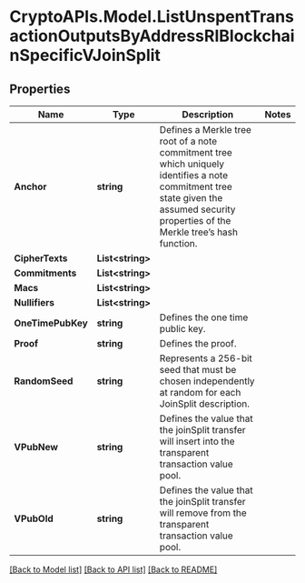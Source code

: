 # CryptoAPIs.Model.ListUnspentTransactionOutputsByAddressRIBlockchainSpecificVJoinSplit

## Properties

Name | Type | Description | Notes
------------ | ------------- | ------------- | -------------
**Anchor** | **string** | Defines a Merkle tree root of a note commitment tree which uniquely identifies a note commitment tree state given the assumed security properties of the Merkle tree’s hash function. | 
**CipherTexts** | **List&lt;string&gt;** |  | 
**Commitments** | **List&lt;string&gt;** |  | 
**Macs** | **List&lt;string&gt;** |  | 
**Nullifiers** | **List&lt;string&gt;** |  | 
**OneTimePubKey** | **string** | Defines the one time public key. | 
**Proof** | **string** | Defines the proof. | 
**RandomSeed** | **string** | Represents a 256-bit seed that must be chosen independently at random for each JoinSplit description. | 
**VPubNew** | **string** | Defines the value that the joinSplit transfer will insert into the transparent transaction value pool. | 
**VPubOld** | **string** | Defines the value that the joinSplit transfer will remove from the transparent transaction value pool. | 

[[Back to Model list]](../README.md#documentation-for-models) [[Back to API list]](../README.md#documentation-for-api-endpoints) [[Back to README]](../README.md)

